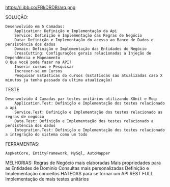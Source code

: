 https://i.ibb.co/FBkDRDB/arq.png

SOLUÇÃO: 

	Desenvolvido em 5 Camadas:
		Application: Definição e Implementação da Api 
		Service: Definição e Implementação das Regras de Negócio
		Data: Definição e Implementação do acesso ao Banco de Dados e persistência dos dados
		Domain: Definição e Implementação das Entidades do Negócio
		CrossCutting: Configurações gerais relacionadas a Injeção de Dependência e Mapeamento
	O Que você pode fazer na API?
		Inserir cursos e Pesquisar
		Increver-se em Cursos
		Pesquisar Estasticas do cursos (Estatiscas sao atualizadas caso X minutos ja tenha passado da ultima atualização)

TESTE

	Desenvolvido 4 Camadas par testes unitários utilizando XUnit e Moq:
		Application.Test: Definição e Implementação dos testes relacionado a api
		Service.Test: Definição e Implementação dos testes relacionado as regras de negócio
		Data.Test: Definição e Implementação dos testes relacionado a persistência dos dados
		Integration.Test: Definição e Implementação dos testes relacionado a integração do sistema como um todo

FERRAMENTAS:

	AspNetCore, EntityFramework, MySql, AutoMapper

MELHORIAS:
	Regras de Negócio mais elaboradas
	Mais propriedades para as Entidades de Dominio
	Consultas mais personalizadas
	Definição e Implementação conceitos HATEOAS para  se tornar um API REST FULL
	Implementação de mais testes unitários
	
